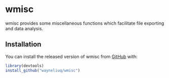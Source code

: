
# wmisc

<!-- badges: start -->
<!-- badges: end -->

wmisc provides some miscellaneous functions which facilitate file exporting and data analysis.

## Installation

You can install the released version of wmisc from [GitHub](https://github.com/wayneliuq/wmisc) with:

``` r
library(devtools)
install_github("wayneliuq/wmisc")
```
